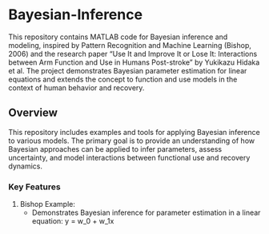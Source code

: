 # Bayesian-Inference

This repository contains MATLAB code for Bayesian inference and modeling, inspired by Pattern Recognition and Machine Learning (Bishop, 2006) and the research paper “Use It and Improve It or Lose It: Interactions between Arm Function and Use in Humans Post-stroke” by Yukikazu Hidaka et al. The project demonstrates Bayesian parameter estimation for linear equations and extends the concept to function and use models in the context of human behavior and recovery.

## Overview

This repository includes examples and tools for applying Bayesian inference to various models. The primary goal is to provide an understanding of how Bayesian approaches can be applied to infer parameters, assess uncertainty, and model interactions between functional use and recovery dynamics.

### Key Features

  1. Bishop Example:
	 + Demonstrates Bayesian inference for parameter estimation in a linear equation:
      y = w_0 + w_1x
